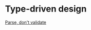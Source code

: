 # Type-driven design

[Parse, don't validate](https://lexi-lambda.github.io/blog/2019/11/05/parse-don-t-validate/)
